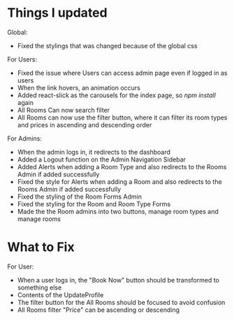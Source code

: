 # Things I updated

Global:

- Fixed the stylings that was changed because of the global css

For Users:

- Fixed the issue where Users can access admin page even if logged in as users
- When the link hovers, an animation occurs
- Added react-slick as the carousels for the index page, so _npm install_ again
- All Rooms Can now search filter
- All Rooms can now use the filter button, where it can filter its room types and prices in ascending and descending order

For Admins:

- When the admin logs in, it redirects to the dashboard
- Added a Logout function on the Admin Navigation Sidebar
- Added Alerts when adding a Room Type and also redirects to the Rooms Admin if added successfully
- Fixed the style for Alerts when adding a Room and also redirects to the Rooms Admin if added successfully
- Fixed the styling of the Room Forms Admin
- Fixed the styling for the Room and Room Type Forms
- Made the the Room admins into two buttons, manage room types and manage rooms

# What to Fix

For User:

- When a user logs in, the "Book Now" button should be transformed to something else
- Contents of the UpdateProfile
- The filter button for the All Rooms should be focused to avoid confusion
- All Rooms filter "Price" can be ascending or descending
